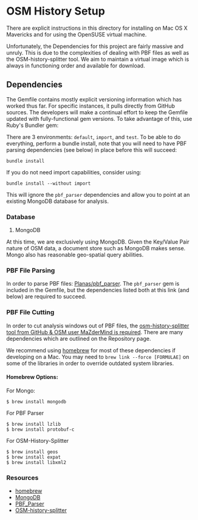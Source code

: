 OSM History Setup
=====

There are explicit instructions in this directory for installing on Mac OS X Mavericks and for using the OpenSUSE virtual machine.

Unfortunately, the Dependencies for this project are fairly massive and unruly.  This is due to the complexities of dealing with PBF files as well as the OSM-history-splitter tool.  We aim to maintain a virtual image which is always in functioning order and available for download.

## Dependencies

The Gemfile contains mostly explicit versioning information which has worked thus far.  For specific instances, it pulls directly from GitHub sources.  The developers will make a continual effort to keep the Gemfile updated with fully-functional gem versions.  To take advantage of this, use Ruby's Bundler gem:

There are 3 environments: ```default```, ```import```, and ```test```.  To be able to do everything, perform a bundle install, note that you will need to have PBF parsing dependencies (see below) in place before this will succeed:

	bundle install
	
If you do not need import capabilities, consider using:

	bundle install --without import

This will ignore the ```pbf_parser``` dependencies and allow you to point at an existing MongoDB database for analysis.

### Database

1. MongoDB

At this time, we are exclusively using MongoDB.  Given the Key/Value Pair nature of OSM data, a document store such as MongoDB makes sense.  Mongo also has reasonable geo-spatial query abilities.

### PBF File Parsing

In order to parse PBF files: [Planas/pbf_parser](https://github.com/planas/pbf_parser).  The ```pbf_parser``` gem is included in the Gemfile, but the dependencies listed both at this link (and below) are required to succeed.

### PBF File Cutting

In order to cut analysis windows out of PBF files, the [osm-history-splitter tool from GitHub & OSM user MaZderMind is required](https://github.com/MaZderMind/osm-history-splitter).  There are many dependencies which are outlined on the Repository page.

We recommend using [homebrew](http://brew.sh/) for most of these dependencies if developing on a Mac.  You may need to ```brew link --force [FORMULAE]``` on some of the libraries in order to override outdated system libraries.

#### Homebrew Options:

For Mongo:

	$ brew install mongodb

For PBF Parser

	$ brew install lzlib
	$ brew install protobuf-c

For OSM-History-Splitter

	$ brew install geos
	$ brew install expat
	$ brew install libxml2


### Resources

- [homebrew](http://brew.sh/)
- [MongoDB](http://www.mongodb.org/downloads)
- [PBF_Parser](https://github.com/planas/pbf_parser)
- [OSM-history-splitter](https://github.com/MaZderMind/osm-history-splitter)
